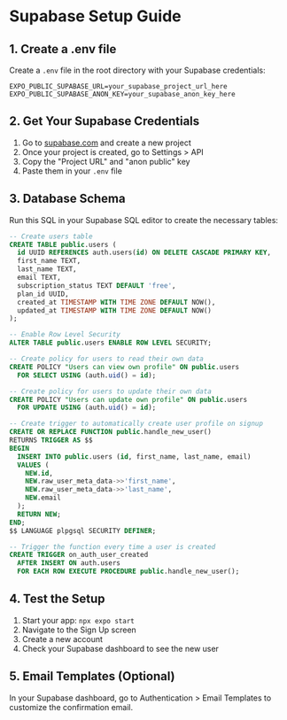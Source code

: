 # Supabase Setup Guide

## 1. Create a .env file

Create a `.env` file in the root directory with your Supabase credentials:

```
EXPO_PUBLIC_SUPABASE_URL=your_supabase_project_url_here
EXPO_PUBLIC_SUPABASE_ANON_KEY=your_supabase_anon_key_here
```

## 2. Get Your Supabase Credentials

1. Go to [supabase.com](https://supabase.com) and create a new project
2. Once your project is created, go to Settings > API
3. Copy the "Project URL" and "anon public" key
4. Paste them in your `.env` file

## 3. Database Schema

Run this SQL in your Supabase SQL editor to create the necessary tables:

```sql
-- Create users table
CREATE TABLE public.users (
  id UUID REFERENCES auth.users(id) ON DELETE CASCADE PRIMARY KEY,
  first_name TEXT,
  last_name TEXT,
  email TEXT,
  subscription_status TEXT DEFAULT 'free',
  plan_id UUID,
  created_at TIMESTAMP WITH TIME ZONE DEFAULT NOW(),
  updated_at TIMESTAMP WITH TIME ZONE DEFAULT NOW()
);

-- Enable Row Level Security
ALTER TABLE public.users ENABLE ROW LEVEL SECURITY;

-- Create policy for users to read their own data
CREATE POLICY "Users can view own profile" ON public.users
  FOR SELECT USING (auth.uid() = id);

-- Create policy for users to update their own data
CREATE POLICY "Users can update own profile" ON public.users
  FOR UPDATE USING (auth.uid() = id);

-- Create trigger to automatically create user profile on signup
CREATE OR REPLACE FUNCTION public.handle_new_user()
RETURNS TRIGGER AS $$
BEGIN
  INSERT INTO public.users (id, first_name, last_name, email)
  VALUES (
    NEW.id,
    NEW.raw_user_meta_data->>'first_name',
    NEW.raw_user_meta_data->>'last_name',
    NEW.email
  );
  RETURN NEW;
END;
$$ LANGUAGE plpgsql SECURITY DEFINER;

-- Trigger the function every time a user is created
CREATE TRIGGER on_auth_user_created
  AFTER INSERT ON auth.users
  FOR EACH ROW EXECUTE PROCEDURE public.handle_new_user();
```

## 4. Test the Setup

1. Start your app: `npx expo start`
2. Navigate to the Sign Up screen
3. Create a new account
4. Check your Supabase dashboard to see the new user

## 5. Email Templates (Optional)

In your Supabase dashboard, go to Authentication > Email Templates to customize the confirmation email. 